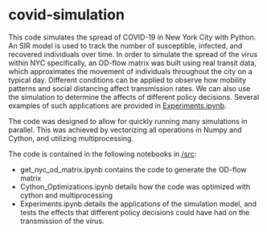 # covid-simulation
This code simulates the spread of COVID-19 in New York City with Python. An SIR model is used to track the number of susceptible, infected, and recovered individuals over time. In order to simulate the spread of the virus within NYC specifically, an OD-flow matrix was built using real transit data, which approximates the movement of individuals throughout the city on a typical day. Different conditions can be applied to observe how mobility patterns and social distancing affect transmission rates. We can also use the simulation to determine the affects of different policy decisions. Several examples of such applications are provided in [Experiments.ipynb](https://github.com/rb2540/covid-simulation/blob/main/src/Experiments.ipynb). 

The code was designed to allow for quickly running many simulations in parallel. This was achieved by vectorizing all operations in Numpy and Cython, and utilizing multiprocessing. 

The code is contained in the following notebooks in [/src](https://github.com/rb2540/covid-simulation/tree/main/src):
* get_nyc_od_matrix.ipynb contains the code to generate the OD-flow matrix
* Cython_Optimizations.ipynb details how the code was optimized with cython and multiprocessing
* Experiments.ipynb details the applications of the simulation model, and tests the effects that different policy decisions could have had on the transmission of the virus.
